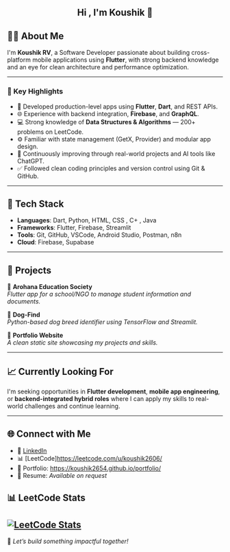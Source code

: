 <h2 align="center"> Hi , I'm Koushik  👋 </h2>

## 👨‍💻 About Me

I'm **Koushik RV**, a Software Developer passionate about building cross-platform mobile applications using **Flutter**, with strong backend knowledge and an eye for clean architecture and performance optimization.

---

### 🚀 Key Highlights

- 📱 Developed production-level apps using **Flutter**, **Dart**, and REST APIs.
- 🌐 Experience with backend integration, **Firebase**, and **GraphQL**.
- 💻 Strong knowledge of **Data Structures & Algorithms** — 200+ problems on LeetCode.
- ⚙️ Familiar with state management (GetX, Provider) and modular app design.
- 🧠 Continuously improving through real-world projects and AI tools like ChatGPT.
- ✅ Followed clean coding principles and version control using Git & GitHub.

---

## 📂 Tech Stack

- **Languages**: Dart, Python, HTML, CSS , C+ , Java
- **Frameworks**: Flutter, Firebase, Streamlit 
- **Tools**: Git, GitHub, VSCode, Android Studio, Postman, n8n
- **Cloud**: Firebase, Supabase 

---

## 🌟 Projects

🔹 **Arohana Education Society**  
*Flutter app for a school/NGO to manage student information and documents.*

🔹 **Dog-Find**  
*Python-based dog breed identifier using TensorFlow and Streamlit.*

🔹 **Portfolio Website**  
*A clean static site showcasing my projects and skills.*

---

## 📈 Currently Looking For

I'm seeking opportunities in **Flutter development**, **mobile app engineering**, or **backend-integrated hybrid roles** where I can apply my skills to real-world challenges and continue learning.

---

## 🌐 Connect with Me

- 💼 [LinkedIn](https://www.linkedin.com/in/venkata-koushik-ravuri-ab6ab0331/)
- 📊 [LeetCode]https://leetcode.com/u/koushik2606/
- 🧾 Portfolio: https://koushik2654.github.io/portfolio/
- 📄 Resume: *Available on request*

## 📊 LeetCode Stats

[![LeetCode Stats](https://leetcard.jacoblin.cool/koushik2606?theme=light&font=Noto%20Sans%20Phags%20Pa&ext=heatmap)](https://leetcode.com/koushik2606/)
---

📌 *Let’s build something impactful together!*
